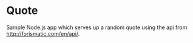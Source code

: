 # Quote
Sample Node.js app which serves up a random quote using the api from http://forismatic.com/en/api/.
